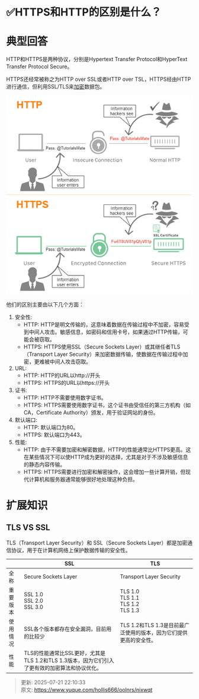 # ✅HTTPS和HTTP的区别是什么？

# 典型回答
HTTP和HTTPS是两种协议，分别是Hypertext Transfer Protocol和HyperText Transfer Protocol Secure。



HTTPS还经常被称之为<font style="color:rgb(32, 33, 34);">HTTP over SSL或者HTTP over TSL，HTTPS经由HTTP进行通信，但利用SSL/TLS来</font>[<font style="color:rgb(32, 33, 34);">加密</font>](https://zh.wikipedia.org/wiki/%E5%8A%A0%E5%AF%86)<font style="color:rgb(32, 33, 34);">数据包。</font>

<font style="color:rgb(32, 33, 34);"></font>

![1698481085767-925e51fd-a290-4357-acbc-9f4bca16906c.png](./img/m7Zh5-uTR39poXGT/1698481085767-925e51fd-a290-4357-acbc-9f4bca16906c-861441.png)

<font style="color:rgb(32, 33, 34);"></font>

<font style="color:rgb(32, 33, 34);">他们的区别主要由以下几个方面：</font>



1. 安全性:
    - HTTP: HTTP是明文传输的，这意味着数据在传输过程中不加密，容易受到中间人攻击。敏感信息，如密码和信用卡号，如果通过HTTP传输，可能会被窃取。
    - HTTPS: HTTPS使用SSL（Secure Sockets Layer）或其继任者TLS（Transport Layer Security）来加密数据传输，使数据在传输过程中加密，更难被中间人攻击窃取。
2. URL:
    - HTTP: HTTP的URL以http://开头
    - HTTPS: HTTPS的URL以https://开头
3. 证书:
    - HTTP: HTTP不需要使用数字证书。
    - HTTPS: HTTPS需要使用数字证书，这个证书由受信任的第三方机构（如CA，Certificate Authority）颁发，用于验证网站的身份。
4. 默认端口:
    - HTTP: 默认端口为80。
    - HTTPS: 默认端口为443。
5. 性能:
    - HTTP: 由于不需要加密和解密数据，HTTP的性能通常比HTTPS更高。这在某些情况下可以使HTTP成为更好的选择，尤其是对于不涉及敏感信息的静态内容传输。
    - HTTPS: HTTPS需要进行加密和解密操作，这会增加一些计算开销，但现代计算机和服务器通常能够很好地处理这种负担。



# 扩展知识


## TLS VS SSL


TLS（Transport Layer Security）和 SSL（Secure Sockets Layer）都是加密通信协议，用于在计算机网络上保护数据传输的安全性。



|  | SSL | TLS |
| --- | --- | --- |
| 全称 | Secure Sockets Layer | Transport Layer Security |
| 重要版本 | SSL 1.0<br/>SSL 2.0<br/>SSL 3.0 | TLS 1.0<br/>TLS 1.1<br/>TLS 1.2<br/>TLS 1.3 |
| 使用情况 | SSL各个版本都存在安全漏洞，目前用的比较少 | TLS 1.2和TLS 1.3是目前最广泛使用的版本，因为它们提供更高的安全性。 |
| 性能 | TLS的性能通常比SSL更好，尤其是TLS 1.2和TLS 1.3版本，因为它们引入了更有效的加密算法和协议优化。 | |




> 更新: 2025-07-21 22:10:33  
> 原文: <https://www.yuque.com/hollis666/oolnrs/nixwqt>